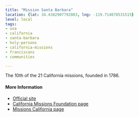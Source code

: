 ```yaml
---
title: "Mission Santa Barbara"
location: {lat: 34.4382907792083, lng: -119.714078531515}
level: local
tags:
- usa
- california
- santa-barbara
- holy-persons
- california-missions
- franciscans
- communities

---
```



The 10th of the 21 California missions, founded in 1786.

#### More Information

* [Official site](http://www.santabarbaramission.org/)
* [California Missions Foundation page](https://californiamissionsfoundation.org/mission-santa-barbara/)
* [Missions California page](https://www.missionscalifornia.com/missions/santa-barbara/)





